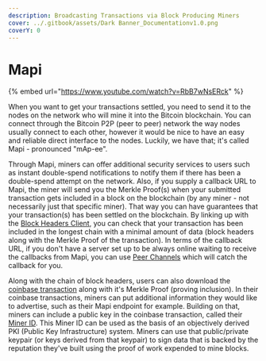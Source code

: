 ```yaml
---
description: Broadcasting Transactions via Block Producing Miners
cover: ../.gitbook/assets/Dark Banner_Documentationv1.0.png
coverY: 0
---
```


# Mapi

{% embed url="https://www.youtube.com/watch?v=RbB7wNsERck" %}

When you want to get your transactions settled, you need to send it to the nodes on the network who will mine it into the Bitcoin blockchain. You can connect through the Bitcoin P2P (peer to peer) network the way nodes usually connect to each other, however it would be nice to have an easy and reliable direct interface to the nodes. Luckily, we have that; it's called Mapi - pronounced "mAp-ee".

Through Mapi, miners can offer additional security services to users such as instant double-spend notifications to notify them if there has been a double-spend attempt on the network. Also, if you supply a callback URL to Mapi, the miner will send you the Merkle Proof(s) when your submitted transaction gets included in a block on the blockchain (by any miner - not necessarily just that specific miner). That way you can have guarantees that your transaction(s) has been settled on the blockchain. By linking up with the [Block Headers Client](../toolbox-components/block-headers-client/), you can check that your transaction has been included in the longest chain with a minimal amount of data (block headers along with the Merkle Proof of the transaction). In terms of the callback URL, if you don't have a server set up to be always online waiting to receive the callbacks from Mapi, you can use [Peer Channels](../toolbox-components/peer-channels/) which will catch the callback for you.

Along with the chain of block headers, users can also download the [coinbase transaction](https://wiki.bitcoinsv.io/index.php/Coinbase) along with it's Merkle Proof (proving inclusion). In their coinbase transactions, miners can put additional information they would like to advertise, such as their Mapi endpoint for example. Building on that, miners can include a public key in the coinbase transaction, called their [Miner ID](https://github.com/bitcoin-sv-specs/brfc-minerid). This Miner ID can be used as the basis of an objectively derived PKI (Public Key Infrastructure) system. Miners can use that public/private keypair (or keys derived from that keypair) to sign data that is backed by the reputation they've built using the proof of work expended to mine blocks.
